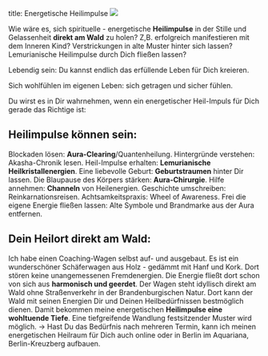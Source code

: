 title: Energetische Heilimpulse
![](/assets/2023-09-05-)

Wie wäre es, sich spirituelle - energetische **Heilimpulse** in der Stille und Gelassenheit **direkt am Wald** zu holen? Z,B. erfolgreich manifestieren mit dem Inneren Kind? Verstrickungen in alte Muster hinter sich lassen? Lemurianische Heilimpulse durch Dich fließen lassen?

Lebendig sein: Du kannst endlich das erfüllende Leben für Dich kreieren. 

Sich wohlfühlen im eigenen Leben: sich getragen und sicher fühlen. 

Du wirst es in Dir wahrnehmen, wenn ein energetischer Heil-Impuls für Dich gerade das Richtige ist: 
 ## Heilimpulse können sein: 
Blockaden lösen: **Aura-Clearing**/Quantenheilung.
Hintergründe verstehen: Akasha-Chronik lesen.
Heil-Impulse erhalten: **Lemurianische Heilkristallenergien**.
Eine liebevolle Geburt: **Geburtstraumen** hinter Dir lassen.
Die Blaupause des Körpers stärken: **Aura-Chirurgie**.
Hilfe annehmen: **Channeln** von Heilenergien.
Geschichte umschreiben: Reinkarnationsreisen.
Achtsamkeitspraxis: Wheel of Awareness.
Frei die eigene Energie fließen lassen: Alte Symbole und Brandmarke aus der Aura entfernen.  

## Dein Heilort direkt am Wald:
Ich habe einen Coaching-Wagen selbst auf- und ausgebaut. Es ist ein wunderschöner Schäferwagen aus Holz - gedämmt mit Hanf und Kork. Dort stören keine unangemessenen  Fremdenergien. Die Energie fließt dort schon von sich aus **harmonisch und geerdet**. Der Wagen steht idyllisch direkt am Wald ohne Straßenverkehr in der Brandenburgischen Natur.
Dort kann der Wald mit seinen Energien Dir und Deinen Heilbedürfnissen bestmöglich dienen. Damit bekommen meine energetischen **Heilimpulse eine wohltuende Tiefe**.
 Eine tiefgreifende Wandlung festsitzender Muster wird möglich.
→ Hast Du das Bedürfnis nach mehreren Termin, kann ich meinen energetischen Heilraum für Dich auch online oder in Berlin im Aquariana, Berlin-Kreuzberg aufbauen. 





